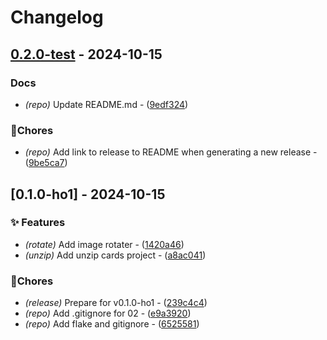 # Changelog


## [0.2.0-test](https://github.com/Flokkq/https://github.com/orhun/git-cliff/blob/main/cliff.toml/compare/v0.1.0-ho1..v0.2.0-test) - 2024-10-15




### Docs

- *(repo)* Update README.md - ([9edf324](https://github.com/Flokkq/https://github.com/orhun/git-cliff/blob/main/cliff.toml/commit/9edf324859146a2ea07d65946c6a1e34b2863303))

### 🔧Chores

- *(repo)* Add link to release to README when generating a new release - ([9be5ca7](https://github.com/Flokkq/https://github.com/orhun/git-cliff/blob/main/cliff.toml/commit/9be5ca7e8e59f60ccfff7c0e34ebb55ac62174f6))


## [0.1.0-ho1] - 2024-10-15




### ✨ Features

- *(rotate)* Add image rotater - ([1420a46](https://github.com/Flokkq/https://github.com/orhun/git-cliff/blob/main/cliff.toml/commit/1420a469851202319615c2508ea861edd286c8ee))
- *(unzip)* Add unzip cards project - ([a8ac041](https://github.com/Flokkq/https://github.com/orhun/git-cliff/blob/main/cliff.toml/commit/a8ac0411288520fa82b449a9e33718b62ae3c534))

### 🔧Chores

- *(release)* Prepare for v0.1.0-ho1 - ([239c4c4](https://github.com/Flokkq/https://github.com/orhun/git-cliff/blob/main/cliff.toml/commit/239c4c4a72736abba57925074bcc09012ecaaea9))
- *(repo)* Add .gitignore for 02 - ([e9a3920](https://github.com/Flokkq/https://github.com/orhun/git-cliff/blob/main/cliff.toml/commit/e9a39205d94a88ae18169092a12bd5d2b820d233))
- *(repo)* Add flake and gitignore - ([6525581](https://github.com/Flokkq/https://github.com/orhun/git-cliff/blob/main/cliff.toml/commit/6525581db6a831b6c0cb952532ef4ef3bb0d6da5))
<!-- generated by git-cliff -->
